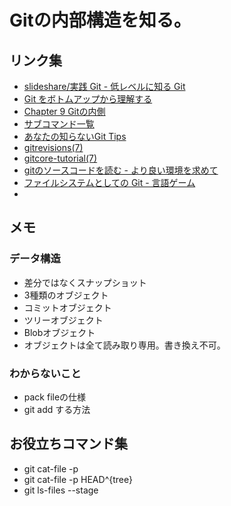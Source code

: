 # Gitの内部構造を知る。

## リンク集
* [slideshare/実践 Git - 低レベルに知る Git](http://www.slideshare.net/youhei/git-12695573)
* [Git をボトムアップから理解する](http://keijinsonyaban.blogspot.jp/2011/05/git.html)
* [Chapter 9 Gitの内側](http://git-scm.com/book/ja/ch9-0.html)
* [サブコマンド一覧](http://git-scm.com/docs)
* [あなたの知らないGit Tips](http://keijinsonyaban.blogspot.jp/2010/11/git-tips.html)
* [gitrevisions(7)](https://www.kernel.org/pub/software/scm/git/docs/gitrevisions.html)
* [gitcore-tutorial(7)](http://schacon.github.io/git/gitcore-tutorial.html)
* [gitのソースコードを読む - より良い環境を求めて](http://d.hatena.ne.jp/n314/20130905/1378383066)
* [ファイルシステムとしての Git - 言語ゲーム](http://d.hatena.ne.jp/propella/20110105/p1)
* 

## メモ
### データ構造
* 差分ではなくスナップショット
* 3種類のオブジェクト
 * コミットオブジェクト
 * ツリーオブジェクト
 * Blobオブジェクト
* オブジェクトは全て読み取り専用。書き換え不可。

### わからないこと
* pack fileの仕様
* git add する方法

## お役立ちコマンド集
* git cat-file -p
* git cat-file -p HEAD^{tree}
* git ls-files --stage
